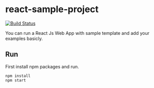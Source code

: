# react-sample-project
[![Build Status](https://travis-ci.org/huseyinbuyukdere/react-sample-project.svg?branch=master)](https://travis-ci.org/huseyinbuyukdere/react-sample-project)

You can run a React Js Web App with sample template and add your examples basicly.

Run
------------
First install npm packages and run.

    npm install 
    npm start



